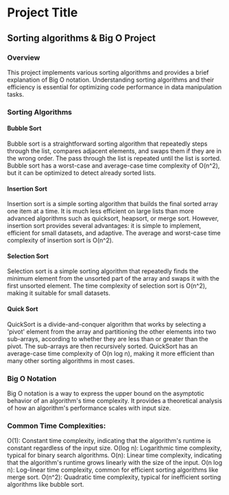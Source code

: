 # Project Title

## Sorting algorithms & Big O Project

### Overview

This project implements various sorting algorithms and provides a brief explanation of Big O notation. Understanding sorting algorithms and their efficiency is essential for optimizing code performance in data manipulation tasks.

### Sorting Algorithms

#### Bubble Sort

Bubble sort is a straightforward sorting algorithm that repeatedly steps through the list, compares adjacent elements, and swaps them if they are in the wrong order. The pass through the list is repeated until the list is sorted. Bubble sort has a worst-case and average-case time complexity of O(n^2), but it can be optimized to detect already sorted lists.

#### Insertion Sort

Insertion sort is a simple sorting algorithm that builds the final sorted array one item at a time. It is much less efficient on large lists than more advanced algorithms such as quicksort, heapsort, or merge sort. However, insertion sort provides several advantages: it is simple to implement, efficient for small datasets, and adaptive. The average and worst-case time complexity of insertion sort is O(n^2).

#### Selection Sort

Selection sort is a simple sorting algorithm that repeatedly finds the minimum element from the unsorted part of the array and swaps it with the first unsorted element. The time complexity of selection sort is O(n^2), making it suitable for small datasets.

#### Quick Sort

QuickSort is a divide-and-conquer algorithm that works by selecting a 'pivot' element from the array and partitioning the other elements into two sub-arrays, according to whether they are less than or greater than the pivot. The sub-arrays are then recursively sorted. QuickSort has an average-case time complexity of O(n log n), making it more efficient than many other sorting algorithms in most cases.

### Big O Notation

Big O notation is a way to express the upper bound on the asymptotic behavior of an algorithm's time complexity. It provides a theoretical analysis of how an algorithm's performance scales with input size.

### Common Time Complexities:

O(1): Constant time complexity, indicating that the algorithm's runtime is constant regardless of the input size.
O(log n): Logarithmic time complexity, typical for binary search algorithms.
O(n): Linear time complexity, indicating that the algorithm's runtime grows linearly with the size of the input.
O(n log n): Log-linear time complexity, common for efficient sorting algorithms like merge sort.
O(n^2): Quadratic time complexity, typical for inefficient sorting algorithms like bubble sort.
